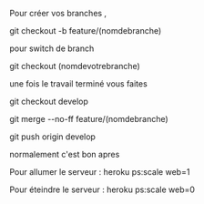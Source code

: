 Pour créer vos branches , 


git checkout -b feature/(nomdebranche)


pour switch de branch

git checkout (nomdevotrebranche)


une fois le travail terminé vous faites 

git checkout develop

git merge --no-ff feature/(nomdebranche)


git push origin develop


normalement c'est bon apres

Pour allumer le serveur : heroku ps:scale web=1

Pour éteindre le serveur : heroku ps:scale web=0